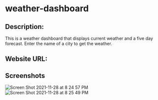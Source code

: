 # weather-dashboard

## Description:
This is a weather dashboard that displays current weather and a five day forecast. Enter the name of a city to get the weather.

## Website URL:

## Screenshots
![Screen Shot 2021-11-28 at 8 24 57 PM](https://user-images.githubusercontent.com/90983346/143795460-81e2488d-58c5-48c2-85fa-19fec0e47ec1.png)
![Screen Shot 2021-11-28 at 8 25 49 PM](https://user-images.githubusercontent.com/90983346/143795486-41abf49a-0a27-4740-ba58-1cc0ded928be.png)
